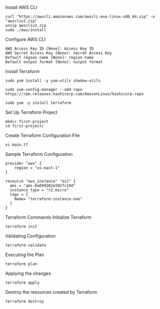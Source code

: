 Install AWS CLI
```
curl "https://awscli.amazonaws.com/awscli-exe-linux-x86_64.zip" -o "awscliv2.zip"
unzip awscliv2.zip
sudo ./aws/install
```
Configure AWS CLI
```
AWS Access Key ID [None]: Access Key ID
AWS Secret Access Key [None]: Secret Access Key
Default region name [None]: region name
Default output format [None]: output format
```
Install Terraform
```
sudo yum install -y yum-utils shadow-utils
```
```
sudo yum-config-manager --add-repo https://rpm.releases.hashicorp.com/AmazonLinux/hashicorp.repo
```
```
sudo yum -y install terraform
```

Set Up Terraform Project
```
mkdir first-project
cd first-project/
```
Create Terraform Configuration File
```
vi main.tf
```
Sample Terraform Configuration
```
provider "aws" {
    region = "us-east-1"
}

resource "aws_instance" "ec2" {
  ami = "ami-0a699202e5027c10d"
  instance_type = "t2.micro"
  tags = {
    Name= "terraform-instance-one"
  }
}
```
Terraform Commands
Initialize Terraform
```
terraform init
```
Validating Configuration
```
terraform validate
```
Executing the Plan
```
terraform plan
```
Applying the changes
```
terraform apply
```
Destroy the resources created by Terraform
```
terraform destroy
```
